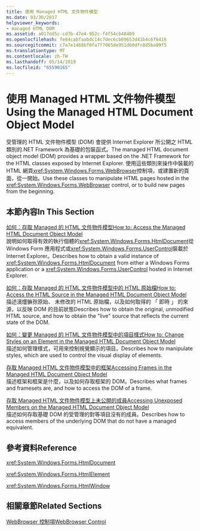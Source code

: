 ```yaml
---
title: 使用 Managed HTML 文件物件模型
ms.date: 03/30/2017
helpviewer_keywords:
- managed HTML DOM
ms.assetid: a017dd5c-cd7b-47e4-952c-f4f54cb48409
ms.openlocfilehash: fe84cabfaabdc14c7dec6cb69653d41b4c6f6416
ms.sourcegitcommit: c7a7e1468bf0fa7f7065de951d60dfc8d5ba89f5
ms.translationtype: MT
ms.contentlocale: zh-TW
ms.lasthandoff: 05/14/2019
ms.locfileid: "65590165"
---
```

# <a name="using-the-managed-html-document-object-model"></a><span data-ttu-id="74089-102">使用 Managed HTML 文件物件模型</span><span class="sxs-lookup"><span data-stu-id="74089-102">Using the Managed HTML Document Object Model</span></span>
<span data-ttu-id="74089-103">受管理的 HTML 文件物件模型 (DOM) 會提供 Internet Explorer 所公開之 HTML 類別的.NET Framework 為基礎的包裝函式。</span><span class="sxs-lookup"><span data-stu-id="74089-103">The managed HTML document object model (DOM) provides a wrapper based on the .NET Framework for the HTML classes exposed by Internet Explorer.</span></span> <span data-ttu-id="74089-104">使用這些類別來操作中裝載的 HTML 網頁<xref:System.Windows.Forms.WebBrowser>控制項，或建置新的頁面，從一開始。</span><span class="sxs-lookup"><span data-stu-id="74089-104">Use these classes to manipulate HTML pages hosted in the <xref:System.Windows.Forms.WebBrowser> control, or to build new pages from the beginning.</span></span>  
  
## <a name="in-this-section"></a><span data-ttu-id="74089-105">本節內容</span><span class="sxs-lookup"><span data-stu-id="74089-105">In This Section</span></span>  
 [<span data-ttu-id="74089-106">如何：存取 Managed 的 HTML 文件物件模型</span><span class="sxs-lookup"><span data-stu-id="74089-106">How to: Access the Managed HTML Document Object Model</span></span>](how-to-access-the-managed-html-document-object-model.md)  
 <span data-ttu-id="74089-107">說明如何取得有效的執行個體的<xref:System.Windows.Forms.HtmlDocument>從 Windows Form 應用程式或<xref:System.Windows.Forms.UserControl>裝載於 Internet Explorer。</span><span class="sxs-lookup"><span data-stu-id="74089-107">Describes how to obtain a valid instance of <xref:System.Windows.Forms.HtmlDocument> from either a Windows Forms application or a <xref:System.Windows.Forms.UserControl> hosted in Internet Explorer.</span></span>  
  
 [<span data-ttu-id="74089-108">如何：存取 Managed 的 HTML 文件物件模型中的 HTML 原始檔</span><span class="sxs-lookup"><span data-stu-id="74089-108">How to: Access the HTML Source in the Managed HTML Document Object Model</span></span>](how-to-access-the-html-source-in-the-managed-html-document-object-model.md)  
 <span data-ttu-id="74089-109">描述濆爧髍孮原始、 未修改的 HTML 原始檔，以及如何取得的 「 即時 」 的來源，以反映 DOM 的目前狀態</span><span class="sxs-lookup"><span data-stu-id="74089-109">Describes how to obtain the original, unmodified HTML source, and how to obtain the "live" source that reflects the current state of the DOM.</span></span>  
  
 [<span data-ttu-id="74089-110">如何：變更 Managed 的 HTML 文件物件模型中的項目樣式</span><span class="sxs-lookup"><span data-stu-id="74089-110">How to: Change Styles on an Element in the Managed HTML Document Object Model</span></span>](how-to-change-styles-on-an-element-in-the-managed-html-document-object-model.md)  
 <span data-ttu-id="74089-111">描述如何管理樣式，可用來控制視覺顯示的項目。</span><span class="sxs-lookup"><span data-stu-id="74089-111">Describes how to manipulate styles, which are used to control the visual display of elements.</span></span>  
  
 [<span data-ttu-id="74089-112">存取 Managed HTML 文件物件模型中的框架</span><span class="sxs-lookup"><span data-stu-id="74089-112">Accessing Frames in the Managed HTML Document Object Model</span></span>](accessing-frames-in-the-managed-html-document-object-model.md)  
 <span data-ttu-id="74089-113">描述框架和框架是什麼，以及如何存取框架的 DOM。</span><span class="sxs-lookup"><span data-stu-id="74089-113">Describes what frames and framesets are, and how to access the DOM of a frame.</span></span>  
  
 [<span data-ttu-id="74089-114">存取 Managed HTML 文件物件模型上未公開的成員</span><span class="sxs-lookup"><span data-stu-id="74089-114">Accessing Unexposed Members on the Managed HTML Document Object Model</span></span>](accessing-unexposed-members-on-the-managed-html-document-object-model.md)  
 <span data-ttu-id="74089-115">描述如何存取基礎 DOM 的受管理的對等項目沒有的成員。</span><span class="sxs-lookup"><span data-stu-id="74089-115">Describes how to access members of the underlying DOM that do not have a managed equivalent.</span></span>  
  
## <a name="reference"></a><span data-ttu-id="74089-116">參考資料</span><span class="sxs-lookup"><span data-stu-id="74089-116">Reference</span></span>  
 <xref:System.Windows.Forms.HtmlDocument>  
  
 <xref:System.Windows.Forms.HtmlElement>  
  
 <xref:System.Windows.Forms.HtmlWindow>  
  
## <a name="related-sections"></a><span data-ttu-id="74089-117">相關章節</span><span class="sxs-lookup"><span data-stu-id="74089-117">Related Sections</span></span>  
 [<span data-ttu-id="74089-118">WebBrowser 控制項</span><span class="sxs-lookup"><span data-stu-id="74089-118">WebBrowser Control</span></span>](webbrowser-control-windows-forms.md)  

